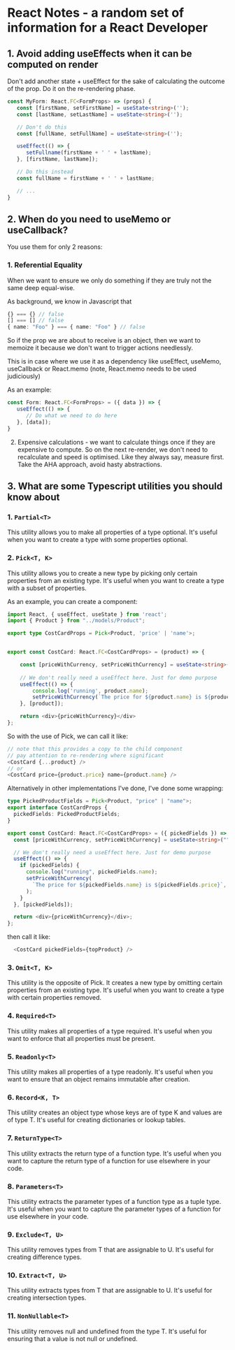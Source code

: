 # React Notes - a random set of information for a React Developer

## 1. Avoid adding useEffects when it can be computed on render

Don't add another state + useEffect for the sake of calculating the outcome of the prop. Do it on the re-rendering phase.

``` typescript
const MyForm: React.FC<FormProps> => (props) {
   const [firstName, setFirstName] = useState<string>('');
   const [lastName, setLastName] = useState<string>('');

   // Don't do this
   const [fullName, setFullName] = useState<string>('');

   useEffect(() => {
      setFullname(firstName + ' ' + lastName);
   }, [firstName, lastName]);

   // Do this instead
   const fullName = firstName + ' ' + lastName;

   // ...
}
```

## 2. When do you need to useMemo or useCallback?

You use them for only 2 reasons:

### 1. Referential Equality

When we want to ensure we only do something if they are truly not the same deep equal-wise.

As background, we know in Javascript that

``` typescript
{} === {} // false
[] === [] // false
{ name: "Foo" } === { name: "Foo" } // false
```

So if the prop we are about to receive is an object, then we want to memoize it because we don't want to trigger actions needlessly.

This is in case where we use it as a dependency like useEffect, useMemo, useCallback or React.memo (note, React.memo needs to be used judiciously)

As an example:

``` typescript
const Form: React.FC<FormProps> = ({ data }) => {
   useEffect(() => {
      // Do what we need to do here
   }, [data]);
}
```

2. Expensive calculations - we want to calculate things once if they are expensive to compute. So on the next re-render, we don't need to recalculate and speed is optimised.
Like they always say, measure first. Take the AHA approach, avoid hasty abstractions.

## 3. What are some Typescript utilities you should know about

### 1. `Partial<T>`

 This utility allows you to make all properties of a type optional. It's useful when you want to create a type with some properties optional.

### 2. `Pick<T, K>`

This utility allows you to create a new type by picking only certain properties from an existing type. It's useful when you want to create a type with a subset of properties.

As an example, you can create a component:

``` typescript
import React, { useEffect, useState } from 'react';
import { Product } from "../models/Product";

export type CostCardProps = Pick<Product, 'price' | 'name'>; 


export const CostCard: React.FC<CostCardProps> = (product) => {

    const [priceWithCurrency, setPriceWithCurrency] = useState<string>('');
    
    // We don't really need a useEffect here. Just for demo purpose
    useEffect(() => {
        console.log('running', product.name);
        setPriceWithCurrency(`The price for ${product.name} is ${product.price}`);
    }, [product]);

    return <div>{priceWithCurrency}</div>
};
```

So with the use of Pick, we can call it like:

``` typescript
// note that this provides a copy to the child component
// pay attention to re-rendering where significant
<CostCard {...product} />
// or
<CostCard price={product.price} name={product.name} />
```

Alternatively in other implementations I've done, I've done some wrapping:

```typescript
type PickedProductFields = Pick<Product, "price" | "name">;
export interface CostCardProps {
  pickedFields: PickedProductFields;
}

export const CostCard: React.FC<CostCardProps> = ({ pickedFields }) => {
  const [priceWithCurrency, setPriceWithCurrency] = useState<string>("");

  // We don't really need a useEffect here. Just for demo purpose
  useEffect(() => {
    if (pickedFields) {
      console.log("running", pickedFields.name);
      setPriceWithCurrency(
        `The price for ${pickedFields.name} is ${pickedFields.price}`,
      );
    }
  }, [pickedFields]);

  return <div>{priceWithCurrency}</div>;
};
```

then call it like:

```typescript
  <CostCard pickedFields={topProduct} />
```

### 3. `Omit<T, K>`

This utility is the opposite of Pick. It creates a new type by omitting certain properties from an existing type. It's useful when you want to create a type with certain properties removed.

### 4. `Required<T>`

This utility makes all properties of a type required. It's useful when you want to enforce that all properties must be present.

### 5. `Readonly<T>`

This utility makes all properties of a type readonly. It's useful when you want to ensure that an object remains immutable after creation.

### 6. `Record<K, T>`

This utility creates an object type whose keys are of type K and values are of type T. It's useful for creating dictionaries or lookup tables.

### 7. `ReturnType<T>`

This utility extracts the return type of a function type. It's useful when you want to capture the return type of a function for use elsewhere in your code.

### 8. `Parameters<T>`

This utility extracts the parameter types of a function type as a tuple type. It's useful when you want to capture the parameter types of a function for use elsewhere in your code.

### 9. `Exclude<T, U>`

This utility removes types from T that are assignable to U. It's useful for creating difference types.

### 10. `Extract<T, U>`

This utility extracts types from T that are assignable to U. It's useful for creating intersection types.

### 11. `NonNullable<T>`

This utility removes null and undefined from the type T. It's useful for ensuring that a value is not null or undefined.
